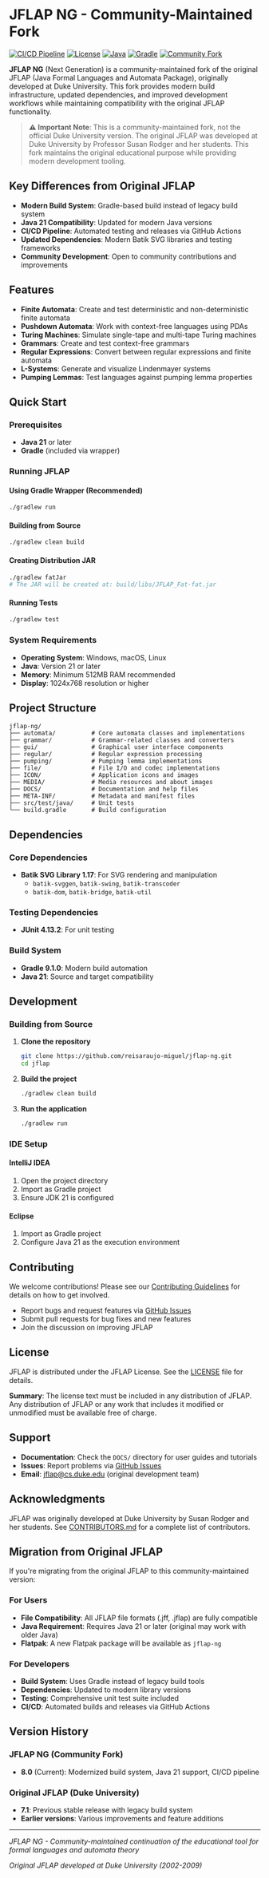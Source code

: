 # JFLAP NG - Community-Maintained Fork

[![CI/CD Pipeline](https://github.com/reisaraujo-miguel/jflap-ng/actions/workflows/ci-cd.yml/badge.svg)](https://github.com/reisaraujo-miguel/jflap-ng/actions/workflows/ci-cd.yml)
[![License](https://img.shields.io/badge/License-JFLAP-blue.svg)](LICENSE)
[![Java](https://img.shields.io/badge/Java-21-orange.svg)](https://openjdk.org/projects/jdk/21/)
[![Gradle](https://img.shields.io/badge/Gradle-9.1.0-green.svg)](https://gradle.org/)
[![Community Fork](https://img.shields.io/badge/Community-Fork-yellow.svg)](CONTRIBUTORS.md)

**JFLAP NG** (Next Generation) is a community-maintained fork of the original JFLAP (Java Formal Languages and Automata Package), originally developed at Duke University. This fork provides modern build infrastructure, updated dependencies, and improved development workflows while maintaining compatibility with the original JFLAP functionality.

> **⚠️ Important Note**: This is a community-maintained fork, not the official Duke University version. The original JFLAP was developed at Duke University by Professor Susan Rodger and her students. This fork maintains the original educational purpose while providing modern development tooling.

## Key Differences from Original JFLAP

- **Modern Build System**: Gradle-based build instead of legacy build system
- **Java 21 Compatibility**: Updated for modern Java versions
- **CI/CD Pipeline**: Automated testing and releases via GitHub Actions
- **Updated Dependencies**: Modern Batik SVG libraries and testing frameworks
- **Community Development**: Open to community contributions and improvements

## Features

- **Finite Automata**: Create and test deterministic and non-deterministic finite automata
- **Pushdown Automata**: Work with context-free languages using PDAs
- **Turing Machines**: Simulate single-tape and multi-tape Turing machines
- **Grammars**: Create and test context-free grammars
- **Regular Expressions**: Convert between regular expressions and finite automata
- **L-Systems**: Generate and visualize Lindenmayer systems
- **Pumping Lemmas**: Test languages against pumping lemma properties

## Quick Start

### Prerequisites

- **Java 21** or later
- **Gradle** (included via wrapper)

### Running JFLAP

#### Using Gradle Wrapper (Recommended)
```bash
./gradlew run
```

#### Building from Source
```bash
./gradlew clean build
```

#### Creating Distribution JAR
```bash
./gradlew fatJar
# The JAR will be created at: build/libs/JFLAP_Fat-fat.jar
```

#### Running Tests
```bash
./gradlew test
```

### System Requirements

- **Operating System**: Windows, macOS, Linux
- **Java**: Version 21 or later
- **Memory**: Minimum 512MB RAM recommended
- **Display**: 1024x768 resolution or higher

## Project Structure

```
jflap-ng/
├── automata/          # Core automata classes and implementations
├── grammar/           # Grammar-related classes and converters
├── gui/               # Graphical user interface components
├── regular/           # Regular expression processing
├── pumping/           # Pumping lemma implementations
├── file/              # File I/O and codec implementations
├── ICON/              # Application icons and images
├── MEDIA/             # Media resources and about images
├── DOCS/              # Documentation and help files
├── META-INF/          # Metadata and manifest files
├── src/test/java/     # Unit tests
└── build.gradle       # Build configuration
```

## Dependencies

### Core Dependencies
- **Batik SVG Library 1.17**: For SVG rendering and manipulation
  - `batik-svggen`, `batik-swing`, `batik-transcoder`
  - `batik-dom`, `batik-bridge`, `batik-util`

### Testing Dependencies
- **JUnit 4.13.2**: For unit testing

### Build System
- **Gradle 9.1.0**: Modern build automation
- **Java 21**: Source and target compatibility

## Development

### Building from Source

1. **Clone the repository**
   ```bash
   git clone https://github.com/reisaraujo-miguel/jflap-ng.git
   cd jflap
   ```

2. **Build the project**
   ```bash
   ./gradlew clean build
   ```

3. **Run the application**
   ```bash
   ./gradlew run
   ```

### IDE Setup

#### IntelliJ IDEA
1. Open the project directory
2. Import as Gradle project
3. Ensure JDK 21 is configured

#### Eclipse
1. Import as Gradle project
2. Configure Java 21 as the execution environment

## Contributing

We welcome contributions! Please see our [Contributing Guidelines](CONTRIBUTING.md) for details on how to get involved.

- Report bugs and request features via [GitHub Issues](https://github.com/reisaraujo-miguel/jflap-ng/issues)
- Submit pull requests for bug fixes and new features
- Join the discussion on improving JFLAP

## License

JFLAP is distributed under the JFLAP License. See the [LICENSE](LICENSE) file for details.

**Summary**: The license text must be included in any distribution of JFLAP. Any distribution of JFLAP or any work that includes it modified or unmodified must be available free of charge.

## Support

- **Documentation**: Check the `DOCS/` directory for user guides and tutorials
- **Issues**: Report problems via [GitHub Issues](https://github.com/reisaraujo-miguel/jflap-ng/issues)
- **Email**: jflap@cs.duke.edu (original development team)

## Acknowledgments

JFLAP was originally developed at Duke University by Susan Rodger and her students. See [CONTRIBUTORS.md](CONTRIBUTORS.md) for a complete list of contributors.

## Migration from Original JFLAP

If you're migrating from the original JFLAP to this community-maintained version:

### For Users
- **File Compatibility**: All JFLAP file formats (.jff, .jflap) are fully compatible
- **Java Requirement**: Requires Java 21 or later (original may work with older Java)
- **Flatpak**: A new Flatpak package will be available as `jflap-ng`

### For Developers
- **Build System**: Uses Gradle instead of legacy build tools
- **Dependencies**: Updated to modern library versions
- **Testing**: Comprehensive unit test suite included
- **CI/CD**: Automated builds and releases via GitHub Actions

## Version History

### JFLAP NG (Community Fork)
- **8.0** (Current): Modernized build system, Java 21 support, CI/CD pipeline

### Original JFLAP (Duke University)
- **7.1**: Previous stable release with legacy build system
- **Earlier versions**: Various improvements and feature additions

---

*JFLAP NG - Community-maintained continuation of the educational tool for formal languages and automata theory*

*Original JFLAP developed at Duke University (2002-2009)*

